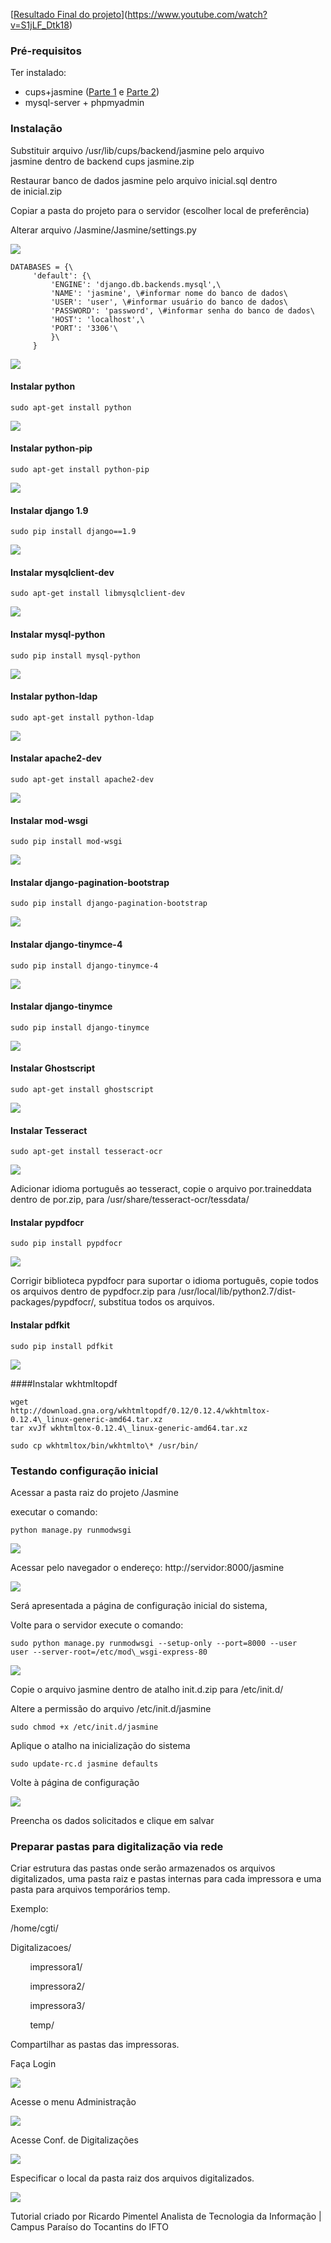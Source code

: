 
[[Resultado Final do projeto]()](https://www.youtube.com/watch?v=S1jLF_Dtk18)



### Pré-requisitos

Ter instalado:

-   cups+jasmine ([Parte
    1](https://www.google.com/url?q=http://www.sempreupdate.com.br/2016/10/como-instalar-uma-impressora-em-distribuicoes-baseadas-no-ubuntu-ou-fedora-parte-1.html&sa=D&ust=1486399423267000&usg=AFQjCNHf-brtl0lOLW9o8nLGVicCRdMfMg) e
    [Parte
    2](https://www.google.com/url?q=http://www.sempreupdate.com.br/2016/11/gerando-relatorios-de-impressao-parte-2.html&sa=D&ust=1486399423268000&usg=AFQjCNFD3ISJP-B9D8aV_rYo-XOkGLPCig))
-   mysql-server + phpmyadmin


### Instalação

Substituir arquivo /usr/lib/cups/backend/jasmine pelo arquivo
jasmine dentro de backend cups jasmine.zip

Restaurar banco de dados jasmine pelo arquivo inicial.sql dentro
de inicial.zip

Copiar a pasta do projeto para o servidor (escolher local de
preferência)

Alterar arquivo /Jasmine/Jasmine/settings.py

![](images/image11.png)


```
DATABASES = {\
     'default': {\
         'ENGINE': 'django.db.backends.mysql',\
         'NAME': 'jasmine', \#informar nome do banco de dados\
         'USER': 'user', \#informar usuário do banco de dados\
         'PASSWORD': 'password', \#informar senha do banco de dados\
         'HOST': 'localhost',\
         'PORT': '3306'\
         }\
     }
```

![](images/image07.png)

#### Instalar python


```
sudo apt-get install python
```

![](images/image18.png)

#### Instalar python-pip


```
sudo apt-get install python-pip

```

![](images/image19.png)

#### Instalar django 1.9

```
sudo pip install django==1.9
```

![](images/image04.png)

#### Instalar mysqlclient-dev


```
sudo apt-get install libmysqlclient-dev

```

![](images/image09.png)

#### Instalar mysql-python

```
sudo pip install mysql-python
```

![](images/image14.png)

#### Instalar python-ldap


```
sudo apt-get install python-ldap
```

![](images/image17.png)

#### Instalar apache2-dev

```
sudo apt-get install apache2-dev
```

![](images/image13.png)

#### Instalar mod-wsgi

```
sudo pip install mod-wsgi
```

![](images/image16.png)

#### Instalar django-pagination-bootstrap

```
sudo pip install django-pagination-bootstrap
```
![](images/image02.png)

#### Instalar django-tinymce-4

```
sudo pip install django-tinymce-4
```

![](images/image22.png)

#### Instalar django-tinymce

```
sudo pip install django-tinymce
```
![](images/image08.png)


#### Instalar Ghostscript

```
sudo apt-get install ghostscript
```
![](images/image21.png)

#### Instalar Tesseract

```
sudo apt-get install tesseract-ocr
```
![](images/image03.png)

Adicionar idioma português ao tesseract, copie o arquivo por.traineddata
dentro de por.zip, para /usr/share/tesseract-ocr/tessdata/

#### Instalar pypdfocr

```
sudo pip install pypdfocr
```

![](images/image00.png)

Corrigir biblioteca pypdfocr para suportar o idioma português, copie
todos os arquivos dentro de pypdfocr.zip para
/usr/local/lib/python2.7/dist-packages/pypdfocr/, substitua todos os
arquivos.

#### Instalar pdfkit

```
sudo pip install pdfkit
```

![](images/image23.png)


####Instalar wkhtmltopdf

```
wget
http://download.gna.org/wkhtmltopdf/0.12/0.12.4/wkhtmltox-0.12.4\_linux-generic-amd64.tar.xz
tar xvJf wkhtmltox-0.12.4\_linux-generic-amd64.tar.xz

sudo cp wkhtmltox/bin/wkhtmlto\* /usr/bin/
```

### Testando configuração inicial

Acessar a pasta raiz do projeto /Jasmine

executar o comando:

```
python manage.py runmodwsgi
```

![](images/image15.png)

Acessar pelo navegador o endereço: http://servidor:8000/jasmine


![](images/image01.png)

Será apresentada a página de configuração inicial do sistema,

Volte para o servidor execute o comando:

```
sudo python manage.py runmodwsgi --setup-only --port=8000 --user
user --server-root=/etc/mod\_wsgi-express-80
```

![](images/image20.png)

Copie o arquivo jasmine dentro de atalho init.d.zip para /etc/init.d/

Altere a permissão do arquivo /etc/init.d/jasmine

```
sudo chmod +x /etc/init.d/jasmine
```

Aplique o atalho na inicialização do sistema

```
sudo update-rc.d jasmine defaults
```

Volte à página de configuração

![](images/image01.png)

Preencha os dados solicitados e clique em salvar


### Preparar pastas para digitalização via rede

Criar estrutura das pastas onde serão armazenados os arquivos
digitalizados, uma pasta raiz e pastas internas para cada impressora e
uma pasta para arquivos temporários temp.

Exemplo:

/home/cgti/

Digitalizacoes/

        impressora1/

        impressora2/

        impressora3/

        temp/

Compartilhar as pastas das impressoras.

Faça Login

![](images/image10.png)

Acesse o menu Administração

![](images/image05.png)

Acesse Conf. de Digitalizações

![](images/image12.png)

Especificar o local da pasta raiz dos arquivos digitalizados.

![](images/image06.png)

Tutorial criado por Ricardo Pimentel
Analista de Tecnologia da Informação | Campus Paraíso do Tocantins do IFTO
